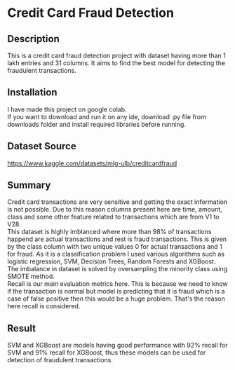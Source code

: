 # Credit Card Fraud Detection

## Description
This is a credit card fraud detection project with dataset having more than 1 lakh entries and 31 columns. It aims to find the best model for detecting the fraudulent transactions. 

## Installation
I have made this project on google colab.
<br>If you want to download and run it on any ide, download .py file from downloads folder and install required libraries before running.

## Dataset Source
https://www.kaggle.com/datasets/mlg-ulb/creditcardfraud
<br>
## Summary
Credit card transactions are very sensitive and getting the exact information is not possible. Due to this reason columns present here are time, amount, class and some other feature related to transactions which are from V1 to V28.
<br>This dataset is highly imblanced where more than 98% of transactions happend are actual transactions and rest is fraud transactions. This is given by the class column with two unique values 0 for actual transactions and 1 for fraud.
As it is a classification problem I used various algorithms such as logistic regression, SVM, Decision Trees, Random Forests and XGBoost. The imbalance in dataset is solved by oversampling the minority class using SMOTE method.
<br>Recall is our main evaluation metrics here. This is because we need to know if the transaction is normal but model is predicting that it is fraud which is a case of false positive then this would be a huge problem. That's the reason here recall is considered.
## Result
SVM and XGBoost are models having good performance with 92% recall for SVM and 91% recall for XGBoost, thus these models can be used for detection of fraudulent transactions.
